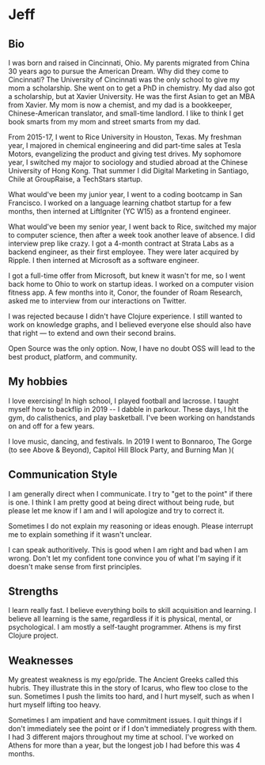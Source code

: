 # Jeff

## **Bio**

I was born and raised in Cincinnati, Ohio. My parents migrated from China 30 years ago to pursue the American Dream. Why did they come to Cincinnati? The University of Cincinnati was the only school to give my mom a scholarship. She went on to get a PhD in chemistry. My dad also got a scholarship, but at Xavier University. He was the first Asian to get an MBA from Xavier. My mom is now a chemist, and my dad is a bookkeeper, Chinese-American translator, and small-time landlord. I like to think I get book smarts from my mom and street smarts from my dad.

From 2015-17, I went to Rice University in Houston, Texas. My freshman year, I majored in chemical engineering and did part-time sales at Tesla Motors, evangelizing the product and giving test drives. My sophomore year, I switched my major to sociology and studied abroad at the Chinese University of Hong Kong. That summer I did Digital Marketing in Santiago, Chile at GroupRaise, a TechStars startup.

What would've been my junior year, I went to a coding bootcamp in San Francisco. I worked on a language learning chatbot startup for a few months, then interned at LiftIgniter \(YC W15\) as a frontend engineer.

What would've been my senior year, I went back to Rice, switched my major to computer science, then after a week took another leave of absence. I did interview prep like crazy. I got a 4-month contract at Strata Labs as a backend engineer, as their first employee. They were later acquired by Ripple. I then interned at Microsoft as a software engineer.

I got a full-time offer from Microsoft, but knew it wasn't for me, so I went back home to Ohio to work on startup ideas. I worked on a computer vision fitness app. A few months into it, Conor, the founder of Roam Research, asked me to interview from our interactions on Twitter.

I was rejected because I didn't have Clojure experience. I still wanted to work on knowledge graphs, and I believed everyone else should also have that right — to extend and own their second brains.

Open Source was the only option. Now, I have no doubt OSS will lead to the best product, platform, and community.

## My hobbies

I love exercising! In high school, I played football and lacrosse. I taught myself how to backflip in 2019 -- I dabble in parkour. These days, I hit the gym, do calisthenics, and play basketball. I've been working on handstands on and off for a few years.

I love music, dancing, and festivals. In 2019 I went to Bonnaroo, The Gorge \(to see Above & Beyond\), Capitol Hill Block Party, and Burning Man \)\(

## Communication Style

I am generally direct when I communicate. I try to "get to the point" if there is one. I think I am pretty good at being direct without being rude, but please let me know if I am and I will apologize and try to correct it.

Sometimes I do not explain my reasoning or ideas enough. Please interrupt me to explain something if it wasn't unclear.

I can speak authoritively. This is good when I am right and bad when I am wrong. Don't let my confident tone convince you of what I'm saying if it doesn't make sense from first principles.

## **Strengths**

I learn really fast. I believe everything boils to skill acquisition and learning. I believe all learning is the same, regardless if it is physical, mental, or psychological. I am mostly a self-taught programmer. Athens is my first Clojure project.

## Weaknesses

My greatest weakness is my ego/pride. The Ancient Greeks called this hubris. They illustrate this in the story of Icarus, who flew too close to the sun. Sometimes I push the limits too hard, and I hurt myself, such as when I hurt myself lifting too heavy.

Sometimes I am impatient and have commitment issues. I quit things if I don't immediately see the point or if I don't immediately progress with them. I had 3 different majors throughout my time at school. I've worked on Athens for more than a year, but the longest job I had before this was 4 months.

